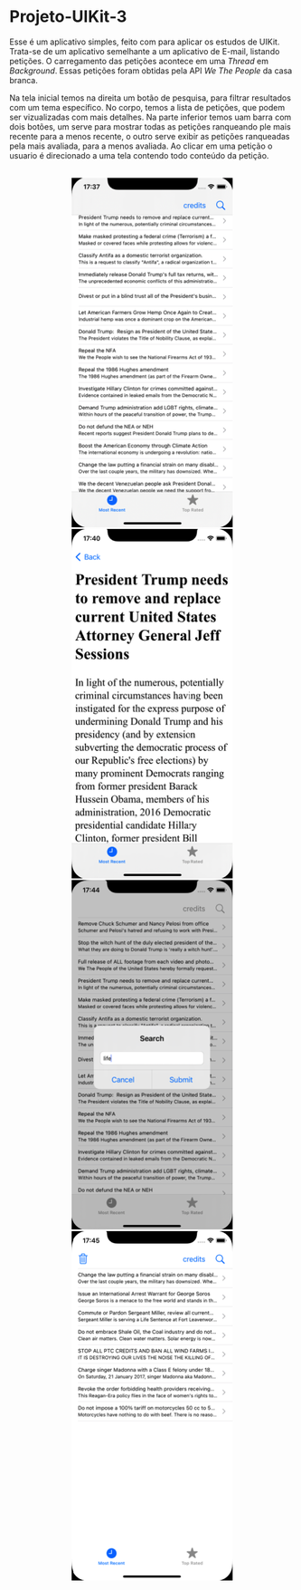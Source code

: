 #  Projeto-UIKit-3

Esse é um aplicativo simples, feito com para aplicar os estudos de UIKit. Trata-se de um aplicativo semelhante a um aplicativo de E-mail, listando petições. O carregamento das petições acontece em uma $Thread$ em $Background$. Essas petições foram obtidas pela API $We$ $The$ $People$ da casa branca.

Na tela inicial temos na direita um botão de pesquisa, para filtrar resultados com um tema específico. No corpo, temos a lista de petições, que podem ser vizualizadas com mais detalhes. Na parte inferior temos uam barra com dois botões, um serve para mostrar todas as petições ranqueando ple mais recente para a menos recente, o outro serve exibir as petições ranqueadas pela mais avaliada, para a menos avaliada. Ao clicar em uma petição o usuario é direcionado a uma tela contendo todo conteúdo da petição.


<br>
<div align="center">
<img src="imagens/tela inicial.png" alt="photo" width="285" height="617'">
<img src="imagens/tela petição detalhada.png" alt="photo" width="285" height="617'">
<br>
<img src="imagens/tela pesquisa.png" alt="photo" width="285" height="617'">
<img src="imagens/tela pesquisa filtrada.png" alt="photo" width="285" height="617'">
</div>

